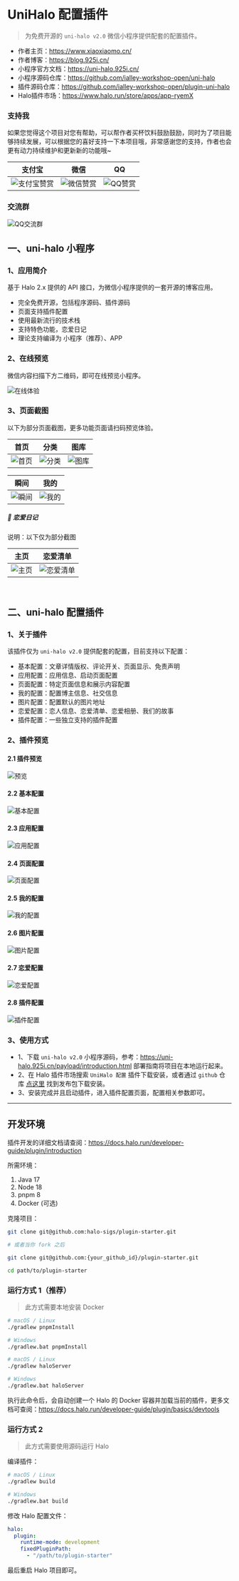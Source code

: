 # UniHalo 配置插件

> 为免费开源的 `uni-halo v2.0` 微信小程序提供配套的配置插件。

* 作者主页：https://www.xiaoxiaomo.cn/
* 作者博客：https://blog.925i.cn/ 
* 小程序官方文档：https://uni-halo.925i.cn/
* 小程序源码仓库：https://github.com/ialley-workshop-open/uni-halo
* 插件源码仓库：https://github.com/ialley-workshop-open/plugin-uni-halo
* Halo插件市场：https://www.halo.run/store/apps/app-ryemX


### 支持我

如果您觉得这个项目对您有帮助，可以帮作者买杯饮料鼓励鼓励，同时为了项目能够持续发展，可以根据您的喜好支持一下本项目哦，非常感谢您的支持，作者也会更有动力持续维护和更新新的功能哦~

|                支付宝												                 |                微信												                 |                QQ												                 |
|:----------------------------------------------:|:---------------------------------------------:|:---------------------------------------------:|
| ![支付宝赞赏](https://b.925i.cn/skm/zf_zfb_skm.png) | ![微信赞赏](https://b.925i.cn/skm/zf_wx_zsm.png)	 | ![QQ赞赏](https://b.925i.cn/skm/zf_qq_skm.png)	 |


### 交流群

![QQ交流群](https://blog.925i.cn/upload/qun.png)


## 一、uni-halo 小程序

### 1、应用简介

基于 Halo 2.x 提供的 API 接口，为微信小程序提供的一套开源的博客应用。

- 完全免费开源，包括程序源码、插件源码
- 页面支持插件配置
- 使用最新流行的技术栈 
- 支持特色功能，恋爱日记
- 理论支持编译为 小程序（推荐）、APP

### 2、在线预览

微信内容扫描下方二维码，即可在线预览小程序。

![在线体验](https://blog.925i.cn/upload/xiaochengxu.gif)


### 3、页面截图

以下为部分页面截图，更多功能页面请扫码预览体验。

|首页|分类|图库|
|:--:|:--:|:--:|
|![首页](https://blog.925i.cn/upload/39789CF4434C9CD6A6289D7209AF6EEF.jpg)|![分类](https://blog.925i.cn/upload/19CB6B66F40200045B6F572A9C28C5E8.jpg)|![图库](https://blog.925i.cn/upload/464F22FDB216CE802653A5F03BE34351.jpg)|

|瞬间|我的|
|:--:|:--:|
|![瞬间](https://blog.925i.cn/upload/41EE8ADBFAE709A483A6E5F814C6A6E4.jpg)|![我的](https://blog.925i.cn/upload/9AEFE8DA4671A3C7F20F76FF3F9D15C9.jpg)|


##### 📱 恋爱日记

说明：以下仅为部分截图

|主页|恋爱清单|
|:--:|:--:|
|![主页](https://uni-halo.925i.cn/assets/love_001.6bf8b4e9.jpg)|![恋爱清单](https://uni-halo.925i.cn/assets/love_002.a08bd8d6.jpg)|
<br/>

## 二、uni-halo 配置插件

###  1、关于插件
该插件仅为 `uni-halo v2.0` 提供配套的配置，目前支持以下配置：

- 基本配置：文章详情版权、评论开关、页面显示、免责声明
- 应用配置：应用信息、启动页面配置
- 页面配置：特定页面信息和展示内容配置
- 我的配置：配置博主信息、社交信息
- 图片配置：配置默认的图片地址
- 恋爱配置：恋人信息、恋爱清单、恋爱相册、我们的故事
- 插件配置：一些独立支持的插件配置

### 2、插件预览

#### 2.1 插件预览

![预览](https://blog.925i.cn/upload/uni-halo-p-1.png)

#### 2.2 基本配置

![基本配置](https://blog.925i.cn/upload/uni-halo-p-2.png)

#### 2.3 应用配置

![应用配置](https://blog.925i.cn/upload/uni-halo-p-3.png)

#### 2.4 页面配置

![页面配置](https://blog.925i.cn/upload/uni-halo-p-4.png)

#### 2.5 我的配置

![我的配置](https://blog.925i.cn/upload/uni-halo-p-5.png)

#### 2.6 图片配置

![图片配置](https://blog.925i.cn/upload/uni-halo-p-6.png)

#### 2.7 恋爱配置

![恋爱配置](https://blog.925i.cn/upload/uni-halo-p-7.png)

#### 2.8 插件配置

![插件配置](https://blog.925i.cn/upload/uni-halo-p-8.png)

### 3、使用方式

- 1、下载 `uni-halo v2.0` 小程序源码，参考：https://uni-halo.925i.cn/payload/introduction.html 部署指南将项目在本地运行起来。
- 2、在 Halo 插件市场搜索 `UniHalo 配置` 插件下载安装，或者通过 `github` 仓库 [点这里](https://github.com/ialley-workshop-open/plugin-uni-halo/releases) 找到发布包下载安装。
- 3、安装完成并且启动插件，进入插件配置页面，配置相关参数即可。


---

## 开发环境

插件开发的详细文档请查阅：<https://docs.halo.run/developer-guide/plugin/introduction>

所需环境：

1. Java 17
2. Node 18
3. pnpm 8
4. Docker (可选)

克隆项目：

```bash
git clone git@github.com:halo-sigs/plugin-starter.git

# 或者当你 fork 之后

git clone git@github.com:{your_github_id}/plugin-starter.git
```

```bash
cd path/to/plugin-starter
```

### 运行方式 1（推荐）

> 此方式需要本地安装 Docker

```bash
# macOS / Linux
./gradlew pnpmInstall

# Windows
./gradlew.bat pnpmInstall
```

```bash
# macOS / Linux
./gradlew haloServer

# Windows
./gradlew.bat haloServer
```

执行此命令后，会自动创建一个 Halo 的 Docker 容器并加载当前的插件，更多文档可查阅：<https://docs.halo.run/developer-guide/plugin/basics/devtools>

### 运行方式 2

> 此方式需要使用源码运行 Halo

编译插件：

```bash
# macOS / Linux
./gradlew build

# Windows
./gradlew.bat build
```

修改 Halo 配置文件：

```yaml
halo:
  plugin:
    runtime-mode: development
    fixedPluginPath:
      - "/path/to/plugin-starter"
```

最后重启 Halo 项目即可。 